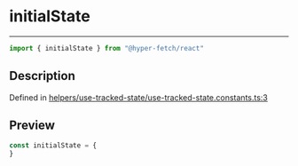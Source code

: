 

# initialState

<div class="api-docs__separator" data-reactroot="">

---

</div><div class="api-docs__import" data-reactroot="">

```ts
import { initialState } from "@hyper-fetch/react"
```

</div><div class="api-docs__section">

## Description

</div><div class="api-docs__description"><span class="api-docs__do-not-parse">



</span></div><p class="api-docs__definition">

Defined in [helpers/use-tracked-state/use-tracked-state.constants.ts:3](https://github.com/BetterTyped/hyper-fetch/blob/4197368e/packages/react/src/helpers/use-tracked-state/use-tracked-state.constants.ts#L3)

</p><div class="api-docs__section">

## Preview

</div><div class="api-docs__preview var">

```ts
const initialState = {
}
```

</div>